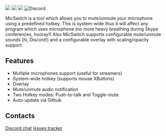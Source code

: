 ![](https://img.shields.io/github/release-date/iXab3r/MicSwitch.svg) ![](https://img.shields.io/github/downloads/iXab3r/MicSwitch/total.svg) ![](https://img.shields.io/github/last-commit/iXab3r/MicSwitch.svg)
![Discord](https://img.shields.io/discord/:513749321162686471.svg)

MicSwitch is a tool which allows you to mute/unmute your microphone using a predefined hotkey. 
This is system-wide thus it will affect any program which uses microphone (no more heavy breathing during Skype conferences, hooray!)
Also MicSwitch supports configurable mute/unmute sounds (hi, Discord!) and a configurable overlay with scaling/opacity support.

## Features
- Multiple microphones support (useful for streamers)
- System-wide hotkey (supports mouse XButtons)
- Overlay
- Mute/unmute audio notification
- Two Hotkey modes: Push-to-talk and Toggle-mute
- Auto-update via Github

## Contacts
[Discord chat](https://discord.gg/BExRm22 "Discord chat")
[Issues tracker](https://github.com/iXab3r/MicSwitch/issues)
